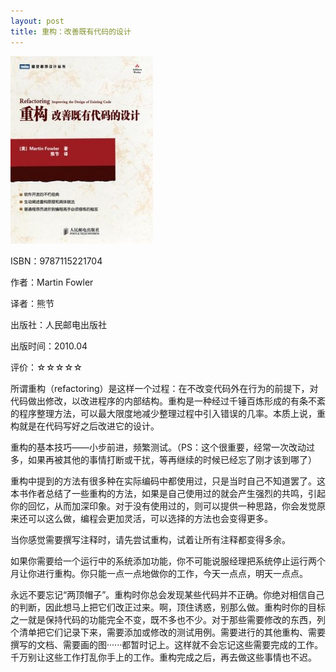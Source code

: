 ```yaml
---
layout: post
title: 重构：改善既有代码的设计
---
```

<img class="cover" title="9787115221704" src="/images/2012/01/9787115221704-228x300.jpg" alt="重构：改善既有代码的设计" width="228" height="300" />

ISBN：9787115221704

作者：Martin Fowler

译者：熊节

出版社：人民邮电出版社

出版时间：2010.04

评价：☆☆☆☆☆

所谓重构（refactoring）是这样一个过程：在不改变代码外在行为的前提下，对代码做出修改，以改进程序的内部结构。重构是一种经过千锤百炼形成的有条不紊的程序整理方法，可以最大限度地减少整理过程中引入错误的几率。本质上说，重构就是在代码写好之后改进它的设计。

重构的基本技巧——小步前进，频繁测试。（PS：这个很重要，经常一次改动过多，如果再被其他的事情打断或干扰，等再继续的时候已经忘了刚才该到哪了）

重构中提到的方法有很多种在实际编码中都使用过，只是当时自己不知道罢了。这本书作者总结了一些重构的方法，如果是自己使用过的就会产生强烈的共鸣，引起你的回忆，从而加深印象。对于没有使用过的，则可以提供一种思路，你会发觉原来还可以这么做，编程会更加灵活，可以选择的方法也会变得更多。

当你感觉需要撰写注释时，请先尝试重构，试着让所有注释都变得多余。

如果你需要给一个运行中的系统添加功能，你不可能说服经理把系统停止运行两个月让你进行重构。你只能一点一点地做你的工作，今天一点点，明天一点点。

永远不要忘记“两顶帽子”。重构时你总会发现某些代码并不正确。你绝对相信自己的判断，因此想马上把它们改正过来。啊，顶住诱惑，别那么做。重构时你的目标之一就是保持代码的功能完全不变，既不多也不少。对于那些需要修改的东西，列个清单把它们记录下来，需要添加或修改的测试用例。需要进行的其他重构、需要撰写的文档、需要画的图······都暂时记上。这样就不会忘记这些需要完成的工作。千万别让这些工作打乱你手上的工作。重构完成之后，再去做这些事情也不迟。
